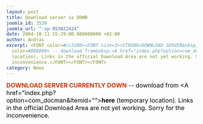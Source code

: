 ```yaml
---
layout: post
title: Download server is DOWN
joomla_id: 3539
joomla_url: "-sp-953022424"
date: 2004-10-11 15:29:00.000000000 +02:00
author: Andras
excerpt: <FONT color=#cc3300><FONT size=3><STRONG>DOWNLOAD SERVER&nbsp;CURRENTLY DOWN</STRONG><FONT
  color=#000000> -- download from&nbsp;<A href="index.php?option=com_docman&Itemid=""><STRONG>here</STRONG></A>&nbsp;(temporary
  location). Links in the official Download Area are not yet working. Sorry for the
  inconvenience.</FONT></FONT></FONT>
category: News
---
```

<FONT color=#cc3300><FONT size=3><STRONG>DOWNLOAD SERVER&nbsp;CURRENTLY DOWN</STRONG><FONT color=#000000> -- download from&nbsp;<A href="index.php?option=com_docman&Itemid=""><STRONG>here</STRONG></A>&nbsp;(temporary location). Links in the official Download Area are not yet working. Sorry for the inconvenience.</FONT></FONT></FONT>
